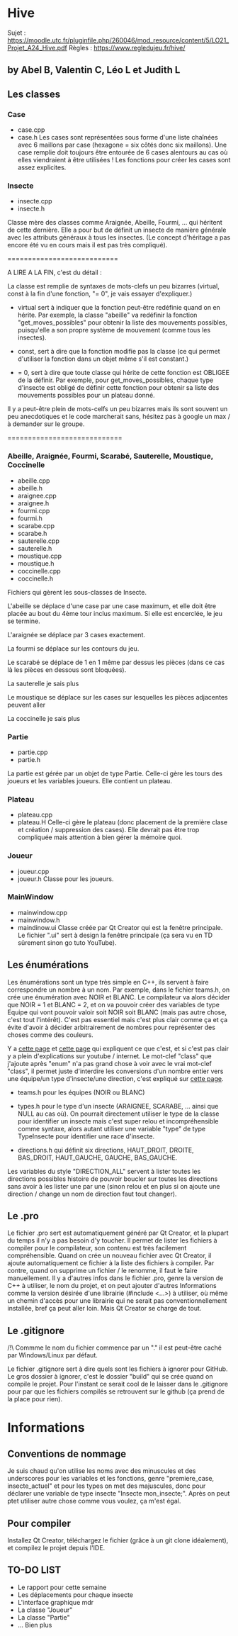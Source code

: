 
# Hive

Sujet : https://moodle.utc.fr/pluginfile.php/260046/mod_resource/content/5/LO21_Projet_A24_Hive.pdf
Règles : https://www.regledujeu.fr/hive/

## by Abel B, Valentin C, Léo L et Judith L

## Les classes

### Case
- case.cpp
- case.h
Les cases sont représentées sous forme d'une liste chaînées avec 6 maillons par case (hexagone = six côtés donc six maillons). Une case remplie doit toujours être entourée de 6 cases alentours au cas où elles viendraient à être utilisées ! Les fonctions pour créer les cases sont assez explicites.

### Insecte
- insecte.cpp
- insecte.h

Classe mère des classes comme Araignée, Abeille, Fourmi, ... qui héritent de cette dernière. Elle a pour but de définit un insecte de manière générale avec les attributs généraux à tous les insectes. (Le concept d'héritage a pas encore été vu en cours mais il est pas très compliqué).


===========================

A LIRE A LA FIN, c'est du détail :

La classe est remplie de syntaxes de mots-clefs un peu bizarres (virtual, const à la fin d'une fonction, "= 0", je vais essayer d'expliquer.)
- virtual sert à indiquer que la fonction peut-être redéfinie quand on en hérite. Par exemple, la classe "abeille" va redéfinir la fonction "get_moves_possibles" pour obtenir la liste des mouvements possibles, puisqu'elle a son propre système de mouvement (comme tous les insectes).

- const, sert à dire que la fonction modifie pas la classe (ce qui permet d'utiliser la fonction dans un objet même s'il est constant.)

- = 0, sert à dire que toute classe qui hérite de cette fonction est OBLIGEE de la définir. Par exemple, pour get_moves_possibles, chaque type d'insecte est obligé de définir cette fonction pour obtenir sa liste des mouvements possibles pour un plateau donné.

Il y a peut-être plein de mots-celfs un peu bizarres mais ils sont souvent un peu anecdotiques et le code marcherait sans, hésitez pas à google un max / à demander sur le groupe.

============================

### Abeille, Araignée, Fourmi, Scarabé, Sauterelle, Moustique, Coccinelle
- abeille.cpp
- abeille.h
- araignee.cpp
- araignee.h
- fourmi.cpp
- fourmi.h
- scarabe.cpp
- scarabe.h
- sauterelle.cpp
- sauterelle.h
- moustique.cpp
- moustique.h
- coccinelle.cpp
- coccinelle.h

Fichiers qui gèrent les sous-classes de Insecte.

L'abeille se déplace d'une case par une case maximum, et elle doit être placée au bout du 4ème tour inclus maximum. Si elle est encerclée, le jeu se termine.

L'araignée se déplace par 3 cases exactement.

La fourmi se déplace sur les contours du jeu.

Le scarabé se déplace de 1 en 1 même par dessus les pièces (dans ce cas là les pièces en dessous sont bloquées).

La sauterelle je sais plus

Le moustique se déplace sur les cases sur lesquelles les pièces adjacentes peuvent aller

La coccinelle je sais plus

### Partie
- partie.cpp
- partie.h

La partie est gérée par un objet de type Partie. Celle-ci gère les tours des joueurs et les variables joueurs. Elle contient un plateau.

### Plateau
- plateau.cpp
- plateau.H
Celle-ci gère le plateau (donc placement de la première clase et création / suppression des cases). Elle devrait pas être trop compliquée mais attention à bien gérer la mémoire quoi.

### Joueur
- joueur.cpp
- joueur.h
Classe pour les joueurs.

### MainWindow
- mainwindow.cpp
- mainwindow.h
- maindinow.ui
Classe créée par Qt Creator qui est la fenêtre principale. Le fichier ".ui" sert à design la fenêtre principale (ça sera vu en TD sûrement sinon go tuto YouTube).

## Les énumérations

Les énumérations sont un type très simple en C++, ils servent à faire correspondre un nombre à un nom. Par exemple, dans le fichier teams.h, on crée une énumération avec NOIR et BLANC. Le compilateur va alors décider que NOIR = 1 et BLANC = 2, et on va pouvoir créer des variables de type Equipe qui vont pouvoir valoir soit NOIR soit BLANC (mais pas autre chose, c'est tout l'intérêt). C'est pas essentiel mais c'est plus clair comme ça et ça évite d'avoir à décider arbitrairement de nombres pour représenter des choses comme des couleurs.

Y a [cette page](https://www.learncpp.com/cpp-tutorial/unscoped-enumerations/) et [cette page](https://www.learncpp.com/cpp-tutorial/unscoped-enumerator-integral-conversions/) qui expliquent ce que c'est, et si c'est pas clair y a plein d'explications sur youtube / internet. Le mot-clef "class" que j'ajoute après "enum" n'a pas grand chose à voir avec le vrai mot-clef "class", il permet juste d'interdire les conversions d'un nombre entier vers une équipe/un type d'insecte/une direction, c'est expliqué sur [cette page](https://www.learncpp.com/cpp-tutorial/scoped-enumerations-enum-classes/).

- teams.h pour les équipes (NOIR ou BLANC)

- types.h pour le type d'un insecte (ARAIGNEE, SCARABE, ... ainsi que NULL au cas où). On pourrait directement utiliser le type de la classe pour identifier un insecte mais c'est super relou et incompréhensible comme syntaxe, alors autant utiliser une variable "type" de type TypeInsecte pour identifier une race d'insecte.

- directions.h qui définit six directions, HAUT_DROIT, DROITE, BAS_DROIT, HAUT_GAUCHE, GAUCHE, BAS_GAUCHE.

Les variables du style "DIRECTION_ALL" servent à lister toutes les directions possibles histoire de pouvoir boucler sur toutes les directions sans avoir à les lister une par une (sinon relou et en plus si on ajoute une direction / change un nom de direction faut tout changer).

## Le .pro

Le fichier .pro sert est automatiquement généré par Qt Creator, et la plupart du temps il n'y a pas besoin d'y toucher. Il permet de lister les fichiers à compiler pour le compilateur, son contenu est très facilement compréhensible. Quand on crée un nouveau fichier avec Qt Creator, il ajoute automatiquement ce fichier à la liste des fichiers à compiler. Par contre, quand on supprime un fichier / le renomme, il faut le faire manuellement. Il y a d'autres infos dans le fichier .pro, genre la version de C++ à utiliser, le nom du projet, et on peut ajouter d'autres Informations comme la version désirée d'une librairie (#include <...>) à utiliser, où même un chemin d'accès pour une librairie qui ne serait pas conventionnellement installée, bref ça peut aller loin. Mais Qt Creator se charge de tout.

## Le .gitignore

/!\ Commme le nom du fichier commence par un "." il est peut-être caché par Windows/Linux par défaut.

Le fichier .gitignore sert à dire quels sont les fichiers à ignorer pour GitHub. Le gros dossier à ignorer, c'est le dossier "build" qui se crée quand on compile le projet. Pour l'instant ce serait cool de le laisser dans le .gitignore pour par que les fichiers compilés se retrouvent sur le github (ça prend de la place pour rien).

# Informations

## Conventions de nommage

Je suis chaud qu'on utilise les noms avec des minuscules et des underscores pour les variables et les fonctions, genre "premiere_case, insecte_actuel" et pour les types on met des majuscules, donc pour déclarer une variable de type insecte "Insecte mon_insecte;".
Après on peut ptet utiliser autre chose comme vous voulez, ça m'est égal.

## Pour compiler

Installez Qt Creator, téléchargez le fichier (grâce à un git clone idéalement), et compilez le projet depuis l'IDE.

## TO-DO LIST

- Le rapport pour cette semaine
- Les déplacements pour chaque insecte
- L'interface graphique mdr
- La classe "Joueur"
- La classe "Partie"
- ... Bien plus
